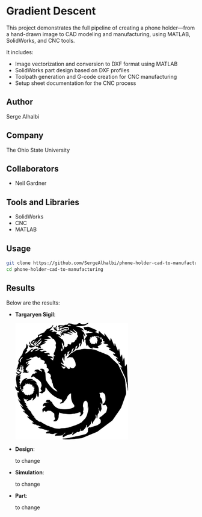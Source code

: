 # Gradient Descent
This project demonstrates the full pipeline of creating a phone holder—from a hand-drawn image to CAD modeling and manufacturing, using MATLAB, SolidWorks, and CNC tools.

It includes:
- Image vectorization and conversion to DXF format using MATLAB
- SolidWorks part design based on DXF profiles
- Toolpath generation and G-code creation for CNC manufacturing
- Setup sheet documentation for the CNC process

## Author
Serge Alhalbi

## Company
The Ohio State University

## Collaborators
- Neil Gardner

## Tools and Libraries
- SolidWorks
- CNC
- MATLAB

## Usage
```bash
git clone https://github.com/SergeAlhalbi/phone-holder-cad-to-manufacturing.git
cd phone-holder-cad-to-manufacturing
```

## Results
Below are the results:

- **Targaryen Sigil**:
  
  <img src="assets/Targaryen.jpg" alt="Image" width="300"/>

- **Design**:
  
  to change

- **Simulation**:
  
  to change

- **Part**:

  to change
